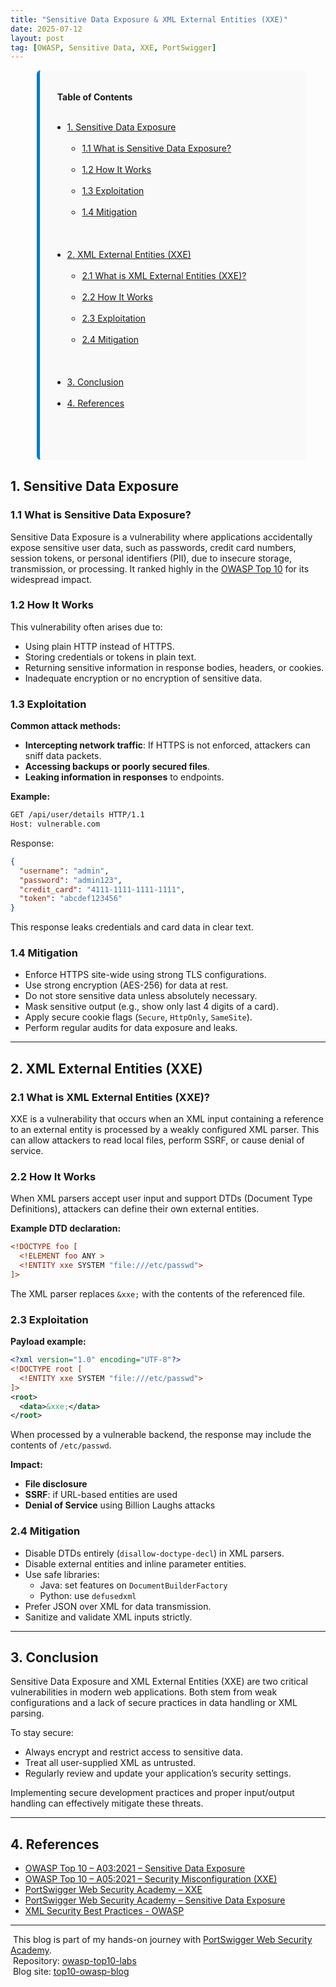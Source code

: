 ```yaml
---
title: "Sensitive Data Exposure & XML External Entities (XXE)"
date: 2025-07-12
layout: post
tag: [OWASP, Sensitive Data, XXE, PortSwigger]
---
```


<div style="display: flex; gap: 30px; align-items: flex-start; margin-bottom: 30px;">

&nbsp; <!-- Table of Contents -->
&nbsp; <div style="flex: 1; background-color: #f9f9f9; padding: 20px; border-left: 5px solid #007acc; border-radius: 6px;">

&nbsp;   <strong>Table of Contents</strong>
&nbsp;   <ul>
&nbsp;     <li><a href="#1-sensitive-data-exposure">1. Sensitive Data Exposure</a>
&nbsp;       <ul>
&nbsp;         <li><a href="#11-what-is-sensitive-data-exposure">1.1 What is Sensitive Data Exposure?</a></li>
&nbsp;         <li><a href="#12-how-it-works">1.2 How It Works</a></li>
&nbsp;         <li><a href="#13-exploitation">1.3 Exploitation</a></li>
&nbsp;         <li><a href="#14-mitigation">1.4 Mitigation</a></li>
&nbsp;       </ul>
&nbsp;     </li>
&nbsp;     <li><a href="#2-xml-external-entities-xxe">2. XML External Entities (XXE)</a>
&nbsp;       <ul>
&nbsp;         <li><a href="#21-what-is-xml-external-entities-xxe">2.1 What is XML External Entities (XXE)?</a></li>
&nbsp;         <li><a href="#22-how-it-works">2.2 How It Works</a></li>
&nbsp;         <li><a href="#23-exploitation">2.3 Exploitation</a></li>
&nbsp;         <li><a href="#24-mitigation">2.4 Mitigation</a></li>
&nbsp;       </ul>
&nbsp;     </li>
&nbsp;     <li><a href="#3-conclusion">3. Conclusion</a></li>
&nbsp;     <li><a href="#4-references">4. References</a></li>
&nbsp;   </ul>

&nbsp; </div>
</div>

## 1. Sensitive Data Exposure

### 1.1 What is Sensitive Data Exposure?

Sensitive Data Exposure is a vulnerability where applications accidentally expose sensitive user data, such as passwords, credit card numbers, session tokens, or personal identifiers (PII), due to insecure storage, transmission, or processing. It ranked highly in the [OWASP Top 10](https://owasp.org/www-project-top-ten/) for its widespread impact.

### 1.2 How It Works

This vulnerability often arises due to:

- Using plain HTTP instead of HTTPS.
- Storing credentials or tokens in plain text.
- Returning sensitive information in response bodies, headers, or cookies.
- Inadequate encryption or no encryption of sensitive data.

### 1.3 Exploitation

**Common attack methods:**

- **Intercepting network traffic**: If HTTPS is not enforced, attackers can sniff data packets.
- **Accessing backups or poorly secured files**.
- **Leaking information in responses** to endpoints.

**Example:**
```bash
GET /api/user/details HTTP/1.1
Host: vulnerable.com
```

Response:
```json
{
  "username": "admin",
  "password": "admin123",
  "credit_card": "4111-1111-1111-1111",
  "token": "abcdef123456"
}
```
This response leaks credentials and card data in clear text.

### 1.4 Mitigation

- Enforce HTTPS site-wide using strong TLS configurations.
- Use strong encryption (AES-256) for data at rest.
- Do not store sensitive data unless absolutely necessary.
- Mask sensitive output (e.g., show only last 4 digits of a card).
- Apply secure cookie flags (`Secure`, `HttpOnly`, `SameSite`).
- Perform regular audits for data exposure and leaks.

---

## 2. XML External Entities (XXE)

### 2.1 What is XML External Entities (XXE)?

XXE is a vulnerability that occurs when an XML input containing a reference to an external entity is processed by a weakly configured XML parser. This can allow attackers to read local files, perform SSRF, or cause denial of service.

### 2.2 How It Works

When XML parsers accept user input and support DTDs (Document Type Definitions), attackers can define their own external entities.

**Example DTD declaration:**
```xml
<!DOCTYPE foo [
  <!ELEMENT foo ANY >
  <!ENTITY xxe SYSTEM "file:///etc/passwd">
]>
```
The XML parser replaces `&xxe;` with the contents of the referenced file.

### 2.3 Exploitation

**Payload example:**
```xml
<?xml version="1.0" encoding="UTF-8"?>
<!DOCTYPE root [
  <!ENTITY xxe SYSTEM "file:///etc/passwd">
]>
<root>
  <data>&xxe;</data>
</root>
```
When processed by a vulnerable backend, the response may include the contents of `/etc/passwd`.

**Impact:**
- **File disclosure**
- **SSRF**: if URL-based entities are used
- **Denial of Service** using Billion Laughs attacks

### 2.4 Mitigation

- Disable DTDs entirely (`disallow-doctype-decl`) in XML parsers.
- Disable external entities and inline parameter entities.
- Use safe libraries:
  - Java: set features on `DocumentBuilderFactory`
  - Python: use `defusedxml`
- Prefer JSON over XML for data transmission.
- Sanitize and validate XML inputs strictly.

---

## 3. Conclusion

Sensitive Data Exposure and XML External Entities (XXE) are two critical vulnerabilities in modern web applications. Both stem from weak configurations and a lack of secure practices in data handling or XML parsing.

To stay secure:

- Always encrypt and restrict access to sensitive data.
- Treat all user-supplied XML as untrusted.
- Regularly review and update your application’s security settings.

Implementing secure development practices and proper input/output handling can effectively mitigate these threats.

---

## 4. References

- [OWASP Top 10 – A03:2021 – Sensitive Data Exposure](https://owasp.org/Top10/A03_2021-Sensitive_Data_Exposure/)
- [OWASP Top 10 – A05:2021 – Security Misconfiguration (XXE)](https://owasp.org/Top10/A05_2021-Security_Misconfiguration/)
- [PortSwigger Web Security Academy – XXE](https://portswigger.net/web-security/xxe)
- [PortSwigger Web Security Academy – Sensitive Data Exposure](https://portswigger.net/web-security/secure-data-storage)
- [XML Security Best Practices - OWASP](https://owasp.org/www-project-xml-security/)

---

&nbsp;This blog is part of my hands-on journey with [PortSwigger Web Security Academy](https://portswigger.net/web-security).  
&nbsp;Repository: [owasp-top10-labs](https://github.com/haidang17-IA/owasp-top10-labs)  
&nbsp;Blog site: [top10-owasp-blog](https://haidang17-ia.github.io/top10-owasp-blog/)
